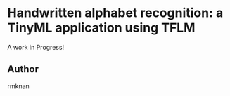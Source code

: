 # Handwritten alphabet recognition: a TinyML application using TFLM

A work in Progress!

## Author

rmknan

